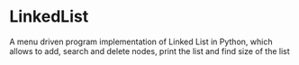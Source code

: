 # LinkedList
A menu driven program implementation of Linked List in Python, which allows to add, search and delete nodes, print the list and find size of the list

